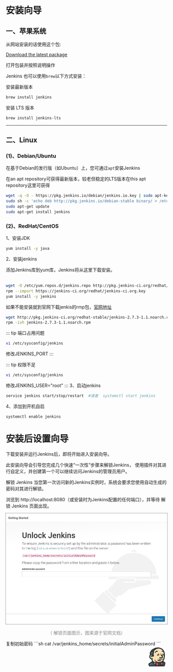 # 安装向导
## 一、苹果系统
从网站安装的话使用这个包:

[Download the latest package](http://mirrors.jenkins.io/windows/latest)

打开包装并按照说明操作

Jenkins 也可以使用`brew`以下方式安装：

安装最新版本
```sh
brew install jenkins
```
安装 LTS 版本

``` sh
brew install jenkins-lts
```
<hr>

## 二、Linux
### (1)、Debian/Ubuntu
在基于Debian的发行版（如Ubuntu）上，您可通过`apt`安装Jenkins

在an apt repository可获得最新版本，较老但稳定的LTS版本在this apt repository这里可获得
```sh
wget -q -O - https://pkg.jenkins.io/debian/jenkins.io.key | sudo apt-key add -
sudo sh -c 'echo deb http://pkg.jenkins.io/debian-stable binary/ > /etc/apt/sources.list.d/jenkins.list'
sudo apt-get update
sudo apt-get install jenkins
```
### (2)、RedHat/CentOS
1、安装JDK
```sh
yum install -y java
```
2、安装jenkins

添加Jenkins库到yum库，Jenkins将从这里下载安装。
```sh

wget -O /etc/yum.repos.d/jenkins.repo http://pkg.jenkins-ci.org/redhat/jenkins.repo
rpm --import https://jenkins-ci.org/redhat/jenkins-ci.org.key
yum install -y jenkins
```
如果不能安装就到官网下载jenkis的rmp包，[官网地址](http://pkg.jenkins-ci.org/redhat-stable/)
```sh
wget http://pkg.jenkins-ci.org/redhat-stable/jenkins-2.7.3-1.1.noarch.rpm
rpm -ivh jenkins-2.7.3-1.1.noarch.rpm
```
::: tip 端口占用问题
```sh
vi /etc/sysconfig/jenkins
```
修改JENKINS_PORT
:::

::: tip 权限不足
```sh
vi /etc/sysconfig/jenkins
```
修改JENKINS_USER="root"
:::
3、启动jenkins
```sh
service jenkins start/stop/restart  #或者  systemctl start jenkins
```
4、添加到开机自启
```sh
systemctl enable jenkins
```

# 安装后设置向导
下载安装并运行Jenkins后，即将开始进入安装向导。

此安装向导会引导您完成几个快速“一次性”步骤来解锁Jenkins， 使用插件对其进行自定义，并创建第一个可以继续访问Jenkins的管理员用户。

解锁 Jenkins
当您第一次访问新的Jenkins实例时，系统会要求您使用自动生成的密码对其进行解锁。

浏览到 http://localhost:8080（或安装时为Jenkins配置的任何端口），并等待 解锁 Jenkins 页面出现。
<div style="text-align: center;">
  <img src="./assets/setup-jenkins-01-unlock-jenkins-page.jpg" style="box-shadow:0 0 0 2px #ccc" alt="解锁页面图示">
  <p style="text-align:center; color: #888;">（ 解锁页面图示，图来源于官网文档）</p>
</div>
复制初始密码
```sh
cat /var/jenkins_home/secrets/initialAdminPassword
```
<div style="text-align:right">
<svg t="1639653585991" class="icon" viewBox="0 0 1024 1024" version="1.1" xmlns="http://www.w3.org/2000/svg" p-id="2181" width="64" height="64"><path d="M303.786667 736.853333c-11.946667 7.253333-193.706667 122.88-193.706667 130.133334v9.386666l33.28 84.906667h737.28s35.413333-113.493333 33.28-141.653333c0-14.08-118.186667-92.16-118.186667-92.16s92.16-92.16 94.72-293.12a455.253333 455.253333 0 0 0-2.56-56.746667c-16.64-226.986667-160.853333-307.2-311.893333-314.453333S337.066667 129.28 337.066667 129.28s-96.853333 33.28-106.24 110.933333c0 0-75.52 14.08-35.413334 167.68-30.72 23.466667-37.973333 56.746667-37.973333 80.213334 0 30.72 9.386667 66.133333 28.16 87.466666 40.106667 42.666667 73.386667 33.28 73.386667 33.28s14.08 75.946667 44.8 128z" fill="#FFE0B2" p-id="2182"></path><path d="M814.506667 817.066667c-4.693333-30.72-18.773333-44.8-49.493334-44.8h-4.693333c-9.386667 2.56-23.466667 7.253333-64 35.413333l-23.466667 16.64a44.373333 44.373333 0 0 0-18.773333-4.693333 49.92 49.92 0 0 0-30.72 11.946666l-23.466667-11.946666-40.106666-21.333334c-21.333333-9.386667-42.666667-16.64-58.88-16.64a65.28 65.28 0 0 0-30.72 7.253334q-17.92 14.08-14.08 42.666666c0 9.386667 2.56 21.333333 2.56 30.72 4.693333 49.493333 7.253333 84.906667 54.186666 87.466667h7.253334a144.64 144.64 0 0 0 84.906666-30.72l21.333334-14.08a49.493333 49.493333 0 0 0 26.026666 9.386667 50.773333 50.773333 0 0 0 28.16-9.386667l33.28 7.253333a235.52 235.52 0 0 0 37.973334 4.693334h9.386666c11.946667 0 23.466667 0 35.413334-7.253334s21.333333-23.466667 21.333333-49.493333c0-11.946667-2.56-23.466667-2.56-33.28z" fill="#F44336" p-id="2183"></path><path d="M457.386667 864.426667c0-9.386667-2.56-18.773333-2.56-30.72a49.493333 49.493333 0 0 1 4.693333-33.28c-118.186667-2.56-156.16-64-156.16-64s-7.253333 37.973333 26.026667 80.213333C379.733333 875.946667 455.253333 883.2 455.253333 883.2h4.693334a58.88 58.88 0 0 0-2.56-18.773333z" fill="#FFFFFF" p-id="2184"></path><path d="M485.973333 961.28l-16.64-33.28a191.573333 191.573333 0 0 1-7.253333-26.026667l-2.56-16.64-16.64-2.56c-21.333333-4.693333-73.386667-18.773333-110.933333-64a127.146667 127.146667 0 0 1-23.466667-46.506666l-9.386667-30.72-26.026666 16.213333c-47.36 30.72-125.44 80.213333-151.466667 101.546667l-14.08 11.946666 35.413333 89.6z" fill="#546E7A" p-id="2185"></path><path d="M232.96 961.28h253.013333l-16.64-33.28a191.573333 191.573333 0 0 1-7.253333-26.026667l-2.56-16.64-16.64-2.56c-21.333333-4.693333-73.386667-18.773333-110.933333-64-2.56-2.56-4.693333-7.253333-7.253334-9.386666l-119.893333 81.066666z" fill="#455A64" p-id="2186"></path><path d="M906.666667 807.68c-14.08-14.08-56.746667-44.8-73.386667-56.746667l-16.64-11.946666a196.266667 196.266667 0 0 1-30.72 28.16l16.64 16.64a61.866667 61.866667 0 0 1 14.08 30.72v7.253333a145.493333 145.493333 0 0 1 2.56 33.28c0 40.106667-14.08 47.36-21.333333 49.493333a44.373333 44.373333 0 0 1-18.773334 4.693334l2.56 47.36h96.853334l4.693333-16.64c11.946667-37.973333 26.026667-92.16 28.16-115.626667v-11.946667z" fill="#546E7A" p-id="2187"></path><path d="M880.64 961.28l4.693333-16.64c7.253333-18.773333 11.946667-44.8 18.773334-66.133333l-87.466667-47.36c0 7.253333 2.56 16.64 2.56 26.026666 0 40.106667-14.08 47.36-21.333333 49.493334a44.373333 44.373333 0 0 1-18.773334 4.693333l2.56 47.36 99.413334 2.56z" fill="#455A64" p-id="2188"></path><path d="M188.16 413.013333l2.56-2.56a73.813333 73.813333 0 0 1 42.666667-16.64c14.08 0 21.333333 4.693333 28.16 7.253334 30.72 16.64 37.973333 47.36 40.106666 68.693333v4.693333c14.08-4.693333 28.16-9.386667 33.28-11.946666a41.386667 41.386667 0 0 0-2.56-14.08 242.346667 242.346667 0 0 0-9.386666-33.28c-9.386667-26.026667-7.253333-58.88 7.253333-101.546667l2.56-4.693333c2.56-9.386667 7.253333-18.773333 7.253333-26.026667a133.12 133.12 0 0 1 2.56-16.64A55.466667 55.466667 0 0 0 337.066667 247.466667l-4.693334-11.946667 7.253334-11.946667c21.333333-35.413333 99.413333-153.6 257.706666-153.6h11.946667a75.52 75.52 0 0 0-33.28-7.253333h-16.64c-127.573333 0-205.653333 54.186667-219.733333 64l-2.56 2.56-2.56 2.56c-14.08 4.693333-87.466667 35.413333-101.546667 98.986667l-4.693333 7.253333-9.386667 4.693333a46.506667 46.506667 0 0 0-21.333333 21.333334c-16.64 28.16-18.773333 70.826667-7.253334 130.133333l2.56 11.946667-9.386666 11.52-2.56 2.56z" fill="#616161" p-id="2189"></path><path d="M606.293333 913.92h141.653334v47.274667h-141.653334zM280.32 474.453333c-2.56-21.333333-9.386667-40.106667-26.026667-49.493333a55.466667 55.466667 0 0 0-18.773333-4.693333c-11.946667 0-26.026667 4.693333-37.973333 21.333333l-16.64-47.786667c21.333333-11.946667 40.106667-18.773333 58.88-18.773333a94.72 94.72 0 0 1 35.413333 7.253333 104.96 104.96 0 0 1 26.453333 18.773334c-4.693333-33.28 2.56-68.693333 11.946667-96.853334 4.693333-11.946667 7.253333-23.466667 9.386667-30.72 2.56-14.08 0-16.64-4.693334-23.466666a478.72 478.72 0 0 0-82.773333 16.64l-11.946667-45.226667c2.56 0 49.493333-14.08 104.106667-18.773333l16.64-2.56 7.253333 14.08a8.106667 8.106667 0 0 1 2.56 4.693333c7.253333 7.253333 16.64 21.333333 18.773334 44.8a72.96 72.96 0 0 1-2.56 21.333333c-2.56 11.946667-7.253333 21.333333-9.386667 35.413334-9.386667 28.16-16.64 61.44-7.253333 84.906666 4.693333 14.08 7.253333 28.16 9.386666 37.973334s4.693333 30.72-4.693333 37.973333-64 23.466667-64 23.466667-11.52-8.96-14.08-30.293334z" fill="#263238" p-id="2190"></path><path d="M358.4 242.773333l-42.666667-18.773333c0-2.56 87.466667-193.706667 307.2-179.626667l-2.56 47.36C431.786667 81.92 358.4 242.773333 358.4 242.773333z" fill="#263238" p-id="2191"></path><path d="M464.64 800.426667c-120.32 0-160.853333-64-160.853333-64s-7.253333 37.973333 26.026666 80.213333C379.733333 875.946667 455.253333 883.2 455.253333 883.2" fill="#FFFFFF" p-id="2192"></path><path d="M452.693333 906.666667c-2.56 0-84.906667-9.386667-139.52-75.52-40.106667-52.053333-33.28-94.72-30.72-99.413334l11.946667-61.44 33.28 54.186667c2.56 2.56 35.413333 52.053333 139.52 52.053333v47.36c-49.493333 0-87.466667-9.386667-115.626667-23.466666v2.56c42.666667 49.493333 106.24 56.746667 108.8 56.746666zM765.013333 937.386667h-7.253333c-42.666667 0-82.773333-14.08-84.906667-14.08l16.64-44.8a226.133333 226.133333 0 0 0 66.133334 11.946666h2.56c11.946667 0 23.466667 0 30.72-2.56s7.253333-21.333333 7.253333-30.72-2.56-21.333333-2.56-30.72V819.2c-2.56-18.773333-9.386667-26.026667-28.16-26.026667s-58.88 35.413333-75.52 47.36l-11.946667 9.386667-28.16-37.973333 9.386667-7.253334c44.8-33.28 80.213333-56.746667 104.106667-56.746666 42.666667 0 68.693333 23.466667 75.52 66.133333v7.253333c2.56 9.386667 2.56 23.466667 4.693333 35.413334 0 35.413333-9.386667 61.44-33.28 70.826666-17.066667 9.813333-31.146667 9.813333-45.226667 9.813334z" fill="#263238" p-id="2193"></path><path d="M518.826667 975.36H512c-68.693333-4.693333-73.386667-58.88-75.52-108.8 0-9.386667-2.56-18.773333-2.56-28.16-4.693333-37.973333 11.946667-56.746667 23.466667-66.133333 30.72-21.333333 78.08-11.946667 113.493333 4.693333l70.826667 37.973333-21.333334 42.666667-70.826666-38.4c-28.16-14.08-56.746667-16.64-64-9.386667s-4.693333 14.08-4.693334 21.333334a134.826667 134.826667 0 0 1 2.56 30.72c4.693333 56.746667 9.386667 64 33.28 66.133333 49.493333 4.693333 99.413333-42.666667 99.413334-44.8l33.28 33.28c-5.12 4.693333-61.866667 58.88-130.56 58.88zM441.173333 308.906667s-4.693333 14.08-14.08 14.08-9.386667-9.386667-9.386666-18.773334c0-28.16 18.773333-64 37.973333-80.213333a84.48 84.48 0 0 1 53.76-19.2c9.386667 0 21.333333 0 30.72 4.693333s18.773333 14.08 18.773333 33.28c0 0 0 9.386667-30.72 9.386667-18.773333 0-42.666667 2.56-52.053333 11.946667s-23.466667 18.773333-34.986667 44.8zM568.746667 441.173333a206.933333 206.933333 0 0 1-37.973334-4.693333 20.906667 20.906667 0 0 1-16.64-28.16l4.693334-7.253333a12.8 12.8 0 0 1 11.946666-7.253334h7.253334c18.773333 4.693333 47.36 4.693333 56.746666 4.693334-11.946667-44.8-9.386667-78.08-2.56-78.08s26.026667 54.186667 35.413334 66.133333a25.6 25.6 0 0 1-2.56 35.413333c-16.213333 14.506667-34.986667 19.2-56.32 19.2zM805.12 441.173333h-11.946667c-14.08-2.56-21.333333-11.946667-21.333333-26.026666 0 0 2.56-21.333333 14.08-21.333334s21.333333 4.693333 26.026667 4.693334c-4.693333-28.16-11.946667-75.52-4.693334-75.52S831.146667 379.733333 864 401.066667c9.386667 7.253333 9.386667 21.333333-4.693333 30.72a146.346667 146.346667 0 0 1-54.186667 9.386666zM849.92 287.573333c-4.693333-18.773333-26.026667-35.413333-49.493333-42.666666a70.4 70.4 0 0 0-52.053334 7.253333c0-21.333333 16.64-37.973333 23.466667-40.106667s14.08-7.253333 23.466667-7.253333c49.493333 0 68.693333 30.72 84.906666 61.44z" fill="#263238" p-id="2194"></path><path d="M698.453333 582.826667h-9.386666c-16.64 0-30.72-4.693333-40.106667-16.64-18.773333-21.333333-21.333333-49.493333-14.08-54.186667s11.946667 11.946667 35.413333 18.773333c0 0 16.64 2.56 21.333334 2.56h11.946666c30.72 0 56.746667-7.253333 66.133334-14.08a11.52 11.52 0 0 0 2.56-7.253333s0-7.253333-30.72-35.413333a125.44 125.44 0 0 1-40.106667-94.72c0-35.413333 4.693333-58.88 9.386667-58.88s14.08 75.52 64 118.186666c35.413333 30.72 44.8 52.053333 44.8 73.386667s-11.946667 33.28-18.773334 40.106667c-26.453333 23.466667-69.12 28.16-102.4 28.16zM686.933333 654.08c-73.386667-2.56-110.933333-47.36-110.933333-47.36s82.773333 7.253333 136.96 7.253333v40.106667zM738.986667 654.08v-42.666667c4.693333-2.56 42.666667 2.56 84.906666-14.08-9.386667 49.493333-82.773333 56.746667-84.906666 56.746667zM632.32 724.906667c-52.053333 0-78.08-14.08-96.853333-75.52 0 0-2.56-4.693333 4.693333-7.253334s9.386667 2.56 9.386667 2.56c9.386667 26.026667 49.493333 33.28 99.413333 33.28h78.08s-9.386667 47.36-58.88 47.36z" fill="#263238" p-id="2195"></path><path d="M630.186667 819.2c-75.52 0-134.826667-23.466667-198.4-92.16-35.413333-37.973333-35.413333-87.466667-30.72-92.16s11.946667 28.16 40.106666 58.88c56.746667 61.44 136.96 80.213333 205.653334 75.52 89.6-7.253333 127.573333-58.88 134.826666-64l40.106667 28.16c-2.56 2.56-56.746667 73.386667-170.24 82.773333a72.96 72.96 0 0 1-21.333333 2.986667zM261.546667 630.186667l-2.56-23.466667-2.56-23.466667a107.946667 107.946667 0 0 0 14.08-9.386666 17.92 17.92 0 0 1 21.333333 0l11.946667 9.386666a18.346667 18.346667 0 0 1 0 26.026667c-20.906667 18.773333-40.106667 20.906667-42.24 20.906667zM252.16 488.533333l37.973333 14.08c-2.56-9.386667-14.08-52.053333-47.36-61.44a25.173333 25.173333 0 0 0-28.16 21.333334v9.386666c2.56 40.106667 37.973333 64 37.973334 64z" fill="#263238" p-id="2196"></path><path d="M653.653333 937.386667a70.826667 70.826667 0 1 1 70.826667-70.826667 69.546667 69.546667 0 0 1-70.826667 70.826667z m0-94.72a23.893333 23.893333 0 0 0-23.466666 23.466666 23.466667 23.466667 0 1 0 23.466666-23.466666z" fill="#263238" p-id="2197"></path><path d="M880.64 984.746667H143.36c-9.386667 0-18.773333-4.693333-21.333333-14.08l-33.28-82.773334a34.986667 34.986667 0 0 1-2.56-14.08v-9.386666c2.56-23.466667 134.826667-106.24 186.88-136.96a470.186667 470.186667 0 0 1-33.28-96.853334c-18.773333-2.56-42.666667-11.946667-70.826667-40.106666s-35.413333-70.826667-35.413333-101.546667A127.573333 127.573333 0 0 1 166.826667 401.066667c-14.08-64-11.946667-113.493333 9.386666-146.346667 9.386667-16.64 21.333333-23.466667 30.72-30.72 19.2-73.386667 96.853333-106.666667 116.053334-116.053333s106.24-73.386667 252.586666-68.693334c198.4 7.253333 321.28 130.133333 335.786667 335.786667a455.253333 455.253333 0 0 1 2.56 56.746667c0 153.6-54.186667 248.32-82.773333 285.866666 106.24 73.386667 106.24 84.906667 106.24 96.853334 2.56 30.72-26.026667 122.88-35.413334 151.466666a22.613333 22.613333 0 0 1-21.333333 18.773334zM160 937.386667H861.866667c14.08-44.8 26.026667-92.16 28.16-110.933334-14.08-14.08-64-52.053333-108.8-80.213333-4.693333-4.693333-9.386667-9.386667-9.386667-16.64a26.88 26.88 0 0 1 7.253333-18.773333s84.906667-87.466667 87.466667-276.48a436.906667 436.906667 0 0 0-2.56-54.186667c-16.64-245.76-189.013333-288.426667-290.56-293.12-141.653333-4.693333-222.293333 58.88-224.426667 61.44s-4.693333 2.56-7.253333 4.693333-82.773333 28.16-89.6 92.16c-2.56 9.386667-9.386667 18.773333-18.773333 21.333334-16.64 4.693333-42.666667 40.106667-16.64 139.52 2.56 9.386667 0 18.773333-7.253334 23.466666-23.893333 18.773333-26.026667 46.933333-26.026666 61.013334 0 28.16 9.386667 56.746667 23.466666 70.826666 28.16 30.72 49.493333 26.026667 49.493334 26.026667a25.173333 25.173333 0 0 1 18.773333 2.56c4.693333 4.693333 9.386667 9.386667 9.386667 16.64 0 0 11.946667 73.386667 42.666666 120.32a25.173333 25.173333 0 0 1 2.56 18.773333c-2.56 7.253333-4.693333 11.946667-11.946666 14.08-16.64 9.386667-148.906667 94.72-182.186667 118.186667z m732.586667-108.8z" fill="#263238" p-id="2198"></path></svg>
</div>